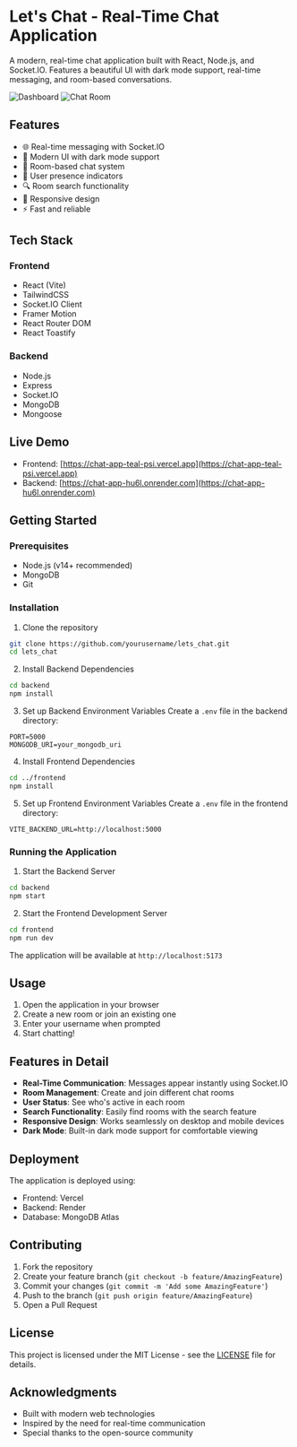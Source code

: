 # Let's Chat - Real-Time Chat Application

A modern, real-time chat application built with React, Node.js, and Socket.IO. Features a beautiful UI with dark mode support, real-time messaging, and room-based conversations.

![Dashboard](./frontend/src/assets/dashboard.png)
![Chat Room](./frontend/src/assets/chatroom.png)

## Features

- 🌐 Real-time messaging with Socket.IO
- 🎨 Modern UI with dark mode support
- 👥 Room-based chat system
- 🚀 User presence indicators
- 🔍 Room search functionality
- 📱 Responsive design
- ⚡ Fast and reliable

## Tech Stack

### Frontend
- React (Vite)
- TailwindCSS
- Socket.IO Client
- Framer Motion
- React Router DOM
- React Toastify

### Backend
- Node.js
- Express
- Socket.IO
- MongoDB
- Mongoose

## Live Demo

- Frontend: [https://chat-app-teal-psi.vercel.app](https://chat-app-teal-psi.vercel.app)
- Backend: [https://chat-app-hu6l.onrender.com](https://chat-app-hu6l.onrender.com)

## Getting Started

### Prerequisites
- Node.js (v14+ recommended)
- MongoDB
- Git

### Installation

1. Clone the repository
```bash
git clone https://github.com/yourusername/lets_chat.git
cd lets_chat
```

2. Install Backend Dependencies
```bash
cd backend
npm install
```

3. Set up Backend Environment Variables
Create a `.env` file in the backend directory:
```env
PORT=5000
MONGODB_URI=your_mongodb_uri
```

4. Install Frontend Dependencies
```bash
cd ../frontend
npm install
```

5. Set up Frontend Environment Variables
Create a `.env` file in the frontend directory:
```env
VITE_BACKEND_URL=http://localhost:5000
```

### Running the Application

1. Start the Backend Server
```bash
cd backend
npm start
```

2. Start the Frontend Development Server
```bash
cd frontend
npm run dev
```

The application will be available at `http://localhost:5173`

## Usage

1. Open the application in your browser
2. Create a new room or join an existing one
3. Enter your username when prompted
4. Start chatting!

## Features in Detail

- **Real-Time Communication**: Messages appear instantly using Socket.IO
- **Room Management**: Create and join different chat rooms
- **User Status**: See who's active in each room
- **Search Functionality**: Easily find rooms with the search feature
- **Responsive Design**: Works seamlessly on desktop and mobile devices
- **Dark Mode**: Built-in dark mode support for comfortable viewing

## Deployment

The application is deployed using:
- Frontend: Vercel
- Backend: Render
- Database: MongoDB Atlas

## Contributing

1. Fork the repository
2. Create your feature branch (`git checkout -b feature/AmazingFeature`)
3. Commit your changes (`git commit -m 'Add some AmazingFeature'`)
4. Push to the branch (`git push origin feature/AmazingFeature`)
5. Open a Pull Request

## License

This project is licensed under the MIT License - see the [LICENSE](LICENSE) file for details.

## Acknowledgments

- Built with modern web technologies
- Inspired by the need for real-time communication
- Special thanks to the open-source community
